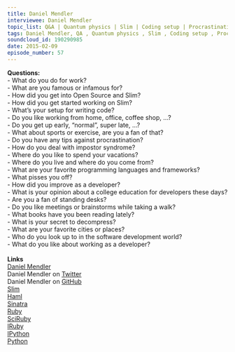 ```yaml
--- 
title: Daniel Mendler
interviewee: Daniel Mendler
topic_list: Q&A | Quantum physics | Slim | Coding setup | Procrastination | Impostor syndrome | Improving | Languages & frameworks | Decompress
tags: Daniel Mendler, QA , Quantum physics , Slim , Coding setup , Procrastination , Impostor syndrome , Improving , Languages  frameworks , Decompress
soundcloud_id: 190290985
date: 2015-02-09
episode_number: 57
---
```

 
<p class="show_notes_display"><b>Questions:</b><br>- What do you do for work?<br>- What are you famous or infamous for?<br>- How did you get into Open Source and Slim?<br>- How did you get started working on Slim?<br>- What’s your setup for writing code?<br>- Do you like working from home, office, coffee shop, …?<br>- Do you get up early, “normal”, super late, …?<br>- What about sports or exercise, are you a fan of that?<br>- Do you have any tips against procrastination?<br>- How do you deal with impostor syndrome?<br>- Where do you like to spend your vacations?<br>- Where do you live and where do you come from?<br>- What are your favorite programming languages and frameworks?<br>- What pisses you off?<br>- How did you improve as a developer?<br>- What is your opinion about a college education for developers these days?<br>- Are you a fan of standing desks?<br>- Do you like meetings or brainstorms while taking a walk?<br>- What books have you been reading lately?<br>- What is your secret to decompress?<br>- What are your favorite cities or places?<br>- Who do you look up to in the software development world?<br>- What do you like about working as a developer?<br><br><b>Links</b><br><a rel="nofollow" target="_blank" href="http://daniel-mendler.de/">Daniel Mendler</a><br>Daniel Mendler on <a rel="nofollow" target="_blank" href="https://twitter.com/min4d">Twitter</a><br>Daniel Mendler on <a rel="nofollow" target="_blank" href="https://github.com/minad">GitHub</a><br><a rel="nofollow" target="_blank" href="http://slim-lang.com/">Slim</a><br><a rel="nofollow" target="_blank" href="http://haml.info/">Haml</a><br><a rel="nofollow" target="_blank" href="http://www.sinatrarb.com/">Sinatra</a><br><a rel="nofollow" target="_blank" href="https://www.ruby-lang.org/en/">Ruby</a><br><a rel="nofollow" target="_blank" href="http://sciruby.com/">SciRuby</a><br><a rel="nofollow" target="_blank" href="https://github.com/minad/iruby">IRuby</a><br><a rel="nofollow" target="_blank" href="http://ipython.org/">IPython</a><br><a rel="nofollow" target="_blank" href="https://www.python.org/">Python</a><br><br></p>
